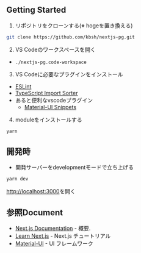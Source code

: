 ## Getting Started

1. リポジトリをクローンする(※ hogeを置き換える)
```bash
git clone https://github.com/kbsh/nextjs-pg.git
```

2. VS Codeのワークスペースを開く
- `./nextjs-pg.code-workspace`

3. VS Codeに必要なプラグインをインストール
- [ESLint](https://marketplace.visualstudio.com/items?itemName=dbaeumer.vscode-eslint)
- [TypeScript Import Sorter](https://marketplace.visualstudio.com/items?itemName=mike-co.import-sorter)
- あると便利なvscodeプラグイン
  - [Material-UI Snippets](https://marketplace.visualstudio.com/items?itemName=vscodeshift.material-ui-snippets)

4. moduleをインストールする
```bash
yarn
```

## 開発時
- 開発サーバーをdevelopmentモードで立ち上げる

```bash
yarn dev
```

[http://localhost:3000](http://localhost:3000)を開く

## 参照Document

- [Next.js Documentation](https://nextjs.org/docs) - 概要.
- [Learn Next.js](https://nextjs.org/learn) - Next.js チュートリアル
- [Material-UI](https://material-ui.com/) - UI フレームワーク
